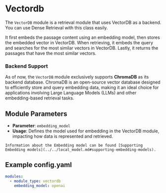 # Vectordb

The `VectorDB` module is a retrieval module that uses VectorDB as a backend. You can use Dense Retrieval with this class easily.

It first embeds the passage content using an embedding model, then stores the embedded vector in VectorDB. When retrieving, it embeds the query and searches for the most similar vectors in VectorDB. Lastly, it returns the passages that have the most similar vectors.

### **Backend Support**

As of now, the `VectorDB` module exclusively supports **ChromaDB** as its backend database. ChromaDB is an open-source vector database designed to efficiently store and query embedding data, making it an ideal choice for applications involving Large Language Models (LLMs) and other embedding-based retrieval tasks.

## **Module Parameters**
- **Parameter**: `embedding_model`
- **Usage**: Defines the model used for embedding in the VectorDB module, impacting how data is represented and retrieved.
```{tip}
Information about the Embedding model can be found [Supporting Embedding models](../../local_model.md#supporting-embedding-models).
```

## **Example config.yaml**
```yaml
modules:
  - module_type: vectordb
    embedding_model: openai
```
